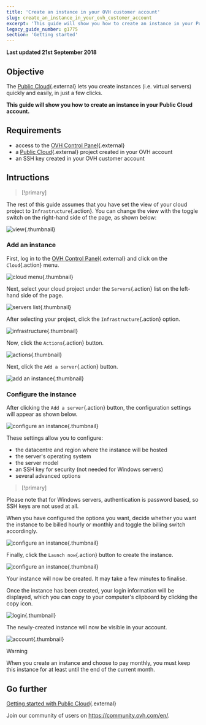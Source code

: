 ```yaml
---
title: 'Create an instance in your OVH customer account'
slug: create_an_instance_in_your_ovh_customer_account
excerpt: 'This guide will show you how to create an instance in your Public Cloud account.'
legacy_guide_number: g1775
section: 'Getting started'
---
```


**Last updated 21st September 2018**

## Objective

The [Public Cloud](https://www.ovh.ie/public-cloud/instances/){.external} lets you create instances (i.e. virtual servers) quickly and easily, in just a few clicks.

**This guide will show you how to create an instance in your Public Cloud account.**

## Requirements

* access to the [OVH Control Panel](https://www.ovh.com/auth/?action=gotomanager){.external}
* a [Public Cloud](https://www.ovh.ie/public-cloud/instances/){.external} project created in your OVH account
* an SSH key created in your OVH customer account

## Intructions

> [!primary]
>
The rest of this guide assumes that you have set the view of your cloud project to `Infrastructure`{.action}. You can change the view with the toggle switch on the right-hand side of the page, as shown below:
>

![view](images/pci-instance-view-01.png){.thumbnail}

### Add an instance

First, log in to the [OVH Control Panel](https://www.ovh.com/auth/?action=gotomanager){.external} and click on the `Cloud`{.action} menu.

![cloud menu](images/pci-instance-cloud-01.png){.thumbnail}

Next, select your cloud project under the `Servers`{.action} list on the left-hand side of the page.

![servers list](images/pci-instance-servers-01.png){.thumbnail}

After selecting your project, click the `Infrastructure`{.action} option.

![infrastructure](images/pci-instance-infrastructure-01.png){.thumbnail}

Now, click the `Actions`{.action} button.

![actions](images/pci-instance-actions-01.png){.thumbnail}

Next, click the `Add a server`{.action} button.

![add an instance](images/pci-instance-actions-02.png){.thumbnail}

### Configure the instance

After clicking the `Add a server`{.action} button, the configuration settings will appear as shown below.

![configure an instance](images/pci-instance-configuration-01.png){.thumbnail}

These settings allow you to configure:

* the datacentre and region where the instance will be hosted
* the server's operating system
* the server model
* an SSH key for security (not needed for Windows servers)
* several advanced options

> [!primary]
>
Please note that for Windows servers, authentication is password based, so SSH keys are not used at all.
>


When you have configured the options you want, decide whether you want the instance to be billed hourly or monthly and toggle the billing switch accordingly.

![configure an instance](images/pci-instance-configuration-02.png){.thumbnail}

Finally, click the `Launch now`{.action} button to create the instance.

![configure an instance](images/pci-instance-configuration-03.png){.thumbnail}

Your instance will now be created. It may take a few minutes to finalise.

Once the instance has been created, your login information will be displayed, which you can copy to your computer's clipboard by clicking the copy icon.

![login](images/pci-instance-login-01.png){.thumbnail}

The newly-created instance will now be visible in your account.

![account](images/pci-instance-created-01.png){.thumbnail}

> [!warning]
>
When you create an instance and choose to pay monthly, you must keep this instance for at least until the end of the current month.
>

## Go further

[Getting started with Public Cloud](https://docs.ovh.com/ie/en/public-cloud/getting_started_with_public_cloud_logging_in_and_creating_a_project/){.external}

Join our community of users on <https://community.ovh.com/en/>.